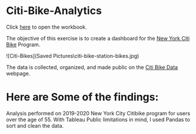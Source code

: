 # Citi-Bike-Analytics


Click [here](https://public.tableau.com/profile/nathan7605#!/vizhome/NYCCitibikeOver55Trends2019-20/StationMapUsageSeptember2019-20) to open the workbook.


The objective of this exercise is to create a dashboard for the [New York Citi Bike](https://en.wikipedia.org/wiki/Citi_Bike) Program.

![Citi-Bikes](Saved Pictures\citi-bike-station-bikes.jpg)


The data is collected, organized, and made public on the [Citi Bike Data](https://www.citibikenyc.com/system-data) webpage.


# Here are Some of the findings:
Analysis performed on 2019-2020 New York City Citibike program for users over the age of 55.  With Tableau Public limitations in mind, I used Pandas to sort and clean the data.
